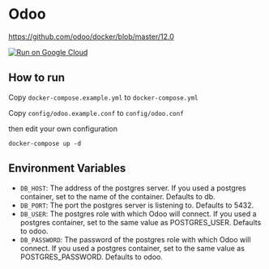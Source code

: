 # Odoo

https://github.com/odoo/docker/blob/master/12.0

[![Run on Google Cloud](https://deploy.cloud.run/button.svg)](https://deploy.cloud.run)

## How to run

Copy `docker-compose.example.yml` to `docker-compose.yml`

Copy `config/odoo.example.conf` to `config/odoo.conf`

then edit your own configuration

`docker-compose up -d`

## Environment Variables

- `DB_HOST`: The address of the postgres server. If you used a postgres container, set to the name of the container. Defaults to db.
- `DB_PORT`: The port the postgres server is listening to. Defaults to 5432.
- `DB_USER`: The postgres role with which Odoo will connect. If you used a postgres container, set to the same value as POSTGRES_USER. Defaults to odoo.
- `DB_PASSWORD`: The password of the postgres role with which Odoo will connect. If you used a postgres container, set to the same value as POSTGRES_PASSWORD. Defaults to odoo.
